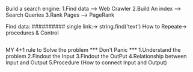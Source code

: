 Build a search engine:
1.Find data --> Web Crawler
2.Build An index --> Search Queries
3.Rank Pages --> PageRank

Find data:
##########
single link:->
string.find('text')
How to Repeate-> procedures & Control
##
##
##
##
MY 4+1 rule to Solve the problem
*** Don't Panic ***
1.Understand the problem
2.Findout the Input
3.Findout the OutPut
4.Relationship between Input and Output
5.Procedure (How to connect Input and Output)




